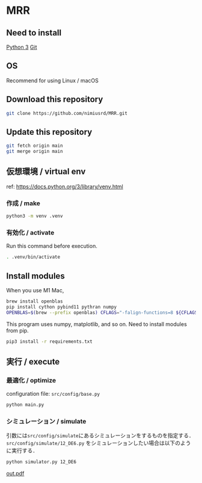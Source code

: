 # MRR

## Need to install

[Python 3](https://www.python.org/downloads/)
[Git](https://git-scm.com/)

## OS

Recommend for using Linux / macOS

## Download this repository

```bash
git clone https://github.com/nimiusrd/MRR.git
```

## Update this repository

```bash
git fetch origin main
git merge origin main
```

## 仮想環境 / virtual env
ref: https://docs.python.org/3/library/venv.html

### 作成 / make

```bash
python3 -m venv .venv
```

### 有効化 / activate

Run this command before execution.

```bash
. .venv/bin/activate
```

## Install modules

When you use M1 Mac,

```bash
brew install openblas
pip install cython pybind11 pythran numpy
OPENBLAS=$(brew --prefix openblas) CFLAGS="-falign-functions=8 ${CFLAGS}" pip install --no-use-pep517 scipy scikit-learn
```

This program uses numpy, matplotlib, and so on.
Need to install modules from pip.

```bash
pip3 install -r requirements.txt
```

## 実行 / execute

### 最適化 / optimize

configuration file: `src/config/base.py`

```bash
python main.py
```

### シミュレーション / simulate

引数には`src/config/simulate`にあるシミュレーションをするものを指定する．
`src/config/simulate/12_DE6.py` をシミュレーションしたい場合は以下のように実行する．

```bash
python simulator.py 12_DE6
```
[out.pdf](https://github.com/nimiusrd/MRR/files/8386586/out.pdf)
